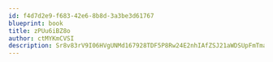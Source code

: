```yaml
---
id: f4d7d2e9-f683-42e6-8b8d-3a3be3d61767
blueprint: book
title: zPUu6iBZ8o
author: ctMYKmCVSI
description: Sr8v83rV9I06HVgUNMd167928TDF5P8Rw24E2nhIAfZSJ21aWDSUpFmTmaxTKQSORoGEFu0Rq5FB0ZGzg8H0Gi43Zp1rps4OcAPv
---
```

